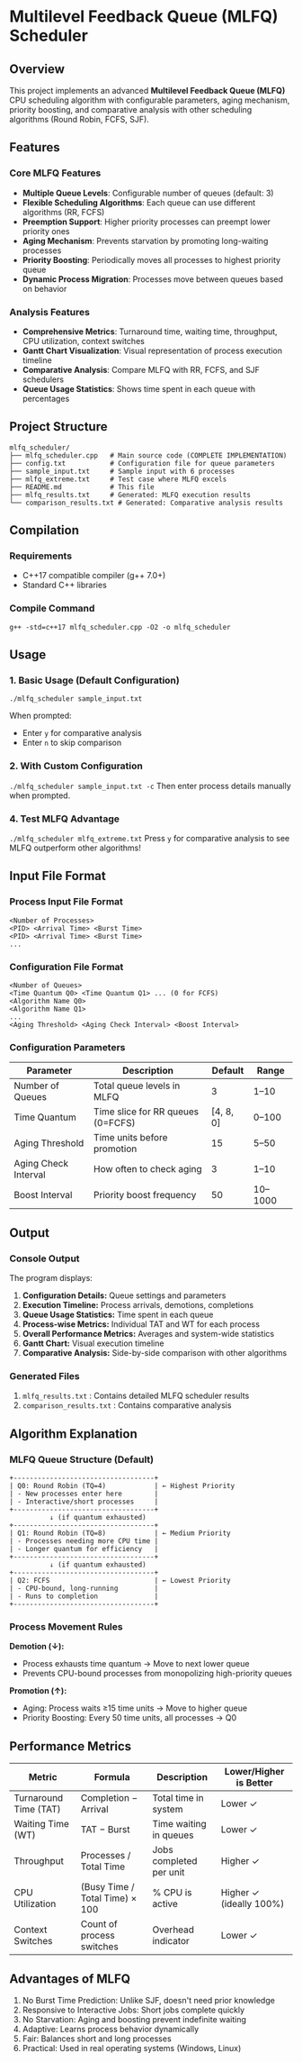 # Multilevel Feedback Queue (MLFQ) Scheduler

## Overview
This project implements an advanced **Multilevel Feedback Queue (MLFQ)** CPU scheduling algorithm with configurable parameters, aging mechanism, priority boosting, and comparative analysis with other scheduling algorithms (Round Robin, FCFS, SJF).

## Features

### Core MLFQ Features
- **Multiple Queue Levels**: Configurable number of queues (default: 3)
- **Flexible Scheduling Algorithms**: Each queue can use different algorithms (RR, FCFS)
- **Preemption Support**: Higher priority processes can preempt lower priority ones
- **Aging Mechanism**: Prevents starvation by promoting long-waiting processes
- **Priority Boosting**: Periodically moves all processes to highest priority queue
- **Dynamic Process Migration**: Processes move between queues based on behavior

### Analysis Features
- **Comprehensive Metrics**: Turnaround time, waiting time, throughput, CPU utilization, context switches
- **Gantt Chart Visualization**: Visual representation of process execution timeline
- **Comparative Analysis**: Compare MLFQ with RR, FCFS, and SJF schedulers
- **Queue Usage Statistics**: Shows time spent in each queue with percentages

## Project Structure
```
mlfq_scheduler/
├── mlfq_scheduler.cpp   # Main source code (COMPLETE IMPLEMENTATION)
├── config.txt           # Configuration file for queue parameters
├── sample_input.txt     # Sample input with 6 processes
├── mlfq_extreme.txt     # Test case where MLFQ excels
├── README.md            # This file
├── mlfq_results.txt     # Generated: MLFQ execution results
└── comparison_results.txt # Generated: Comparative analysis results
```
## Compilation

### Requirements
- C++17 compatible compiler (g++ 7.0+)
- Standard C++ libraries

### Compile Command
```g++ -std=c++17 mlfq_scheduler.cpp -O2 -o mlfq_scheduler```

## Usage

### 1. Basic Usage (Default Configuration)
```./mlfq_scheduler sample_input.txt```

When prompted:
- Enter `y` for comparative analysis
- Enter `n` to skip comparison

### 2. With Custom Configuration
```./mlfq_scheduler sample_input.txt -c```
Then enter process details manually when prompted.

### 4. Test MLFQ Advantage
```./mlfq_scheduler mlfq_extreme.txt```
Press `y` for comparative analysis to see MLFQ outperform other algorithms!

## Input File Format

### Process Input File Format
```
<Number of Processes>
<PID> <Arrival Time> <Burst Time> 
<PID> <Arrival Time> <Burst Time> 
...
```
### Configuration File Format
```
<Number of Queues>
<Time Quantum Q0> <Time Quantum Q1> ... (0 for FCFS)
<Algorithm Name Q0>
<Algorithm Name Q1>
...
<Aging Threshold> <Aging Check Interval> <Boost Interval>
```
### Configuration Parameters
| Parameter            | Description                       | Default   | Range     |
|----------------------|-----------------------------------|-----------|-----------|
| Number of Queues     | Total queue levels in MLFQ        | 3         | 1–10      |
| Time Quantum         | Time slice for RR queues (0=FCFS) | [4, 8, 0] | 0–100     |
| Aging Threshold      | Time units before promotion       | 15        | 5–50      |
| Aging Check Interval | How often to check aging          | 3         | 1–10      |
| Boost Interval       | Priority boost frequency          | 50        | 10–1000   |

## Output

### Console Output
The program displays:
  1. **Configuration Details:** Queue settings and parameters
  2. **Execution Timeline:** Process arrivals, demotions, completions
  3. **Queue Usage Statistics:** Time spent in each queue
  4. **Process-wise Metrics:** Individual TAT and WT for each process
  5. **Overall Performance Metrics:** Averages and system-wide statistics
  6. **Gantt Chart:** Visual execution timeline
  7. **Comparative Analysis:** Side-by-side comparison with other algorithms
### Generated Files
1. ```mlfq_results.txt``` : Contains detailed MLFQ scheduler results
2. ```comparison_results.txt``` : Contains comparative analysis

## Algorithm Explanation

### MLFQ Queue Structure (Default)
```
+-----------------------------------+ 
| Q0: Round Robin (TQ=4)            | ← Highest Priority
| - New processes enter here        |
| - Interactive/short processes     |
+-----------------------------------+
          ↓ (if quantum exhausted)
+-----------------------------------+
| Q1: Round Robin (TQ=8)            | ← Medium Priority
| - Processes needing more CPU time |
| - Longer quantum for efficiency   |
+-----------------------------------+
          ↓ (if quantum exhausted)
+-----------------------------------+
| Q2: FCFS                          | ← Lowest Priority
| - CPU-bound, long-running         |
| - Runs to completion              |
+-----------------------------------+
```
### Process Movement Rules
**Demotion (↓):**
  - Process exhausts time quantum → Move to next lower queue
  - Prevents CPU-bound processes from monopolizing high-priority queues

**Promotion (↑):**
  - Aging: Process waits ≥15 time units → Move to higher queue
  - Priority Boosting: Every 50 time units, all processes → Q0

## Performance Metrics

| Metric               | Formula                         | Description              | Lower/Higher is Better |
|-----------------------|---------------------------------|--------------------------|-------------------------|
| Turnaround Time (TAT) | Completion − Arrival            | Total time in system     | Lower ✓                |
| Waiting Time (WT)     | TAT − Burst                     | Time waiting in queues   | Lower ✓                |
| Throughput            | Processes / Total Time          | Jobs completed per unit  | Higher ✓               |
| CPU Utilization       | (Busy Time / Total Time) × 100  | % CPU is active          | Higher ✓ (ideally 100%)|
| Context Switches      | Count of process switches       | Overhead indicator       | Lower ✓                |

## Advantages of MLFQ

1. No Burst Time Prediction: Unlike SJF, doesn't need prior knowledge
2. Responsive to Interactive Jobs: Short jobs complete quickly
3. No Starvation: Aging and boosting prevent indefinite waiting
4. Adaptive: Learns process behavior dynamically
5. Fair: Balances short and long processes
6. Practical: Used in real operating systems (Windows, Linux)
